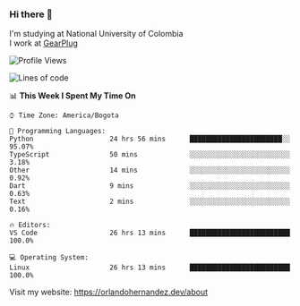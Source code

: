 ### Hi there 👋


<!--**AR4Z/AR4Z** is a ✨ _special_ ✨ repository because its `README.md` (this file) appears on your GitHub profile.

Here are some ideas to get you started:-->
I'm studying at National University of Colombia
<br>
I work at <a href="https://gearplug.io/en/">GearPlug</a>
<br>

<!--START_SECTION:waka-->
![Profile Views](http://img.shields.io/badge/Profile%20Views-7-blue)

![Lines of code](https://img.shields.io/badge/From%20Hello%20World%20I%27ve%20Written-22.1%20million%20lines%20of%20code-blue)

📊 **This Week I Spent My Time On** 

```text
⌚︎ Time Zone: America/Bogota

💬 Programming Languages: 
Python                   24 hrs 56 mins      ███████████████████████░░   95.07% 
TypeScript               50 mins             ░░░░░░░░░░░░░░░░░░░░░░░░░   3.18% 
Other                    14 mins             ░░░░░░░░░░░░░░░░░░░░░░░░░   0.92% 
Dart                     9 mins              ░░░░░░░░░░░░░░░░░░░░░░░░░   0.63% 
Text                     2 mins              ░░░░░░░░░░░░░░░░░░░░░░░░░   0.16%

🔥 Editors: 
VS Code                  26 hrs 13 mins      █████████████████████████   100.0%

💻 Operating System: 
Linux                    26 hrs 13 mins      █████████████████████████   100.0%

```


<!--END_SECTION:waka-->


Visit my website: https://orlandohernandez.dev/about


